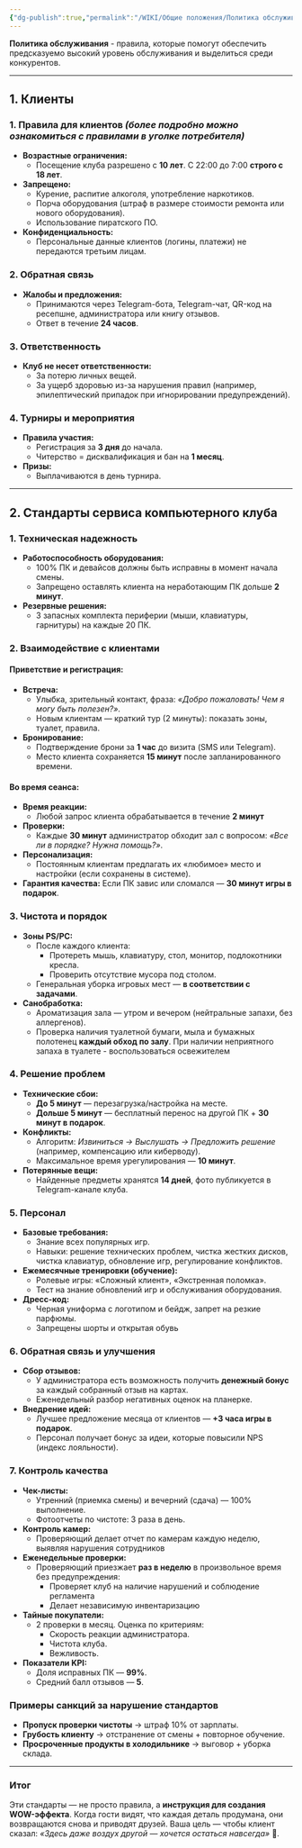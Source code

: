 ```yaml
---
{"dg-publish":true,"permalink":"/WIKI/Общие положения/Политика обслуживания ?/"}
---
```


**Политика обслуживания** - правила, которые помогут обеспечить предсказуемо высокий уровень обслуживания и выделиться среди конкурентов.
___

## **1. Клиенты** 
### **1. Правила для клиентов** *(более подробно можно ознакомиться с правилами в уголке потребителя)*
- **Возрастные ограничения:**
    - Посещение клуба разрешено с **10 лет**. С 22:00 до 7:00 **строго с 18 лет**.
- **Запрещено:**
    - Курение, распитие алкоголя, употребление наркотиков.
    - Порча оборудования (штраф в размере стоимости ремонта или нового оборудования).
    - Использование пиратского ПО.   
- **Конфиденциальность:**
    - Персональные данные клиентов (логины, платежи) не передаются третьим лицам.

### **2. Обратная связь**
- **Жалобы и предложения:**
    - Принимаются через Telegram-бота, Telegram-чат, QR-код на ресепшне, администратора или книгу отзывов.
    - Ответ в течение **24 часов**.

### **3. Ответственность**
- **Клуб не несет ответственности:**
    - За потерю личных вещей.
    - За ущерб здоровью из-за нарушения правил (например, эпилептический припадок при игнорировании предупреждений).

### **4. Турниры и мероприятия**
- **Правила участия:**
    - Регистрация за **3 дня** до начала.
    - Читерство = дисквалификация и бан на **1 месяц**.
- **Призы:**
    - Выплачиваются в день турнира.

---

## **2. Стандарты сервиса компьютерного клуба**  
### **1. Техническая надежность**  
- **Работоспособность оборудования:**  
  - 100% ПК и девайсов должны быть исправны в момент начала смены.  
  - Запрещено оставлять клиента на неработающим ПК дольше **2 минут**.  
- **Резервные решения:**  
  - 3 запасных комплекта периферии (мыши, клавиатуры, гарнитуры) на каждые 20 ПК.  

### **2. Взаимодействие с клиентами**  
#### **Приветствие и регистрация:**  
- **Встреча:**  
  - Улыбка, зрительный контакт, фраза: *«Добро пожаловать! Чем я могу быть полезен?»*.  
  - Новым клиентам — краткий тур (2 минуты): показать зоны, туалет, правила.  
- **Бронирование:**  
  - Подтверждение брони за **1 час** до визита (SMS или Telegram).  
  - Место клиента сохраняется **15 минут** после запланированного времени.

#### **Во время сеанса:**  
- **Время реакции:** 
  - Любой запрос клиента обрабатывается в течение **2 минут**
- **Проверки:**  
  - Каждые **30 минут** администратор обходит зал с вопросом: *«Все ли в порядке? Нужна помощь?»*.  
- **Персонализация:**  
  - Постоянным клиентам предлагать их «любимое» место и настройки (если сохранены в системе).
 - **Гарантия качества:** Если ПК завис или сломался — **30 минут игры в подарок**.

### **3. Чистота и порядок**  
- **Зоны PS/PC:**  
  - После каждого клиента:  
    - Протереть мышь, клавиатуру, стол, монитор, подлокотники кресла.  
    - Проверить отсутствие мусора под столом.  
  - Генеральная уборка игровых мест — **в соответствии с задачами**.  
- **Санобработка:**  
  - Ароматизация зала — утром и вечером (нейтральные запахи, без аллергенов).
  - Проверка наличия туалетной бумаги, мыла и бумажных полотенец **каждый обход по залу**. При наличии неприятного запаха в туалете - воспользоваться освежителем

### **4. Решение проблем**  
- **Технические сбои:**  
  - **До 5 минут** — перезагрузка/настройка на месте.  
  - **Дольше 5 минут** — бесплатный перенос на другой ПК + **30 минут в подарок**.  
- **Конфликты:**  
  - Алгоритм: *Извиниться → Выслушать → Предложить решение* (например, компенсацию или киберводу).  
  - Максимальное время урегулирования — **10 минут**.  
- **Потерянные вещи:**  
  - Найденные предметы хранятся **14 дней**, фото публикуется в Telegram-канале клуба.

### **5. Персонал**  
- **Базовые требования:**  
  - Знание всех популярных игр.  
  - Навыки: решение технических проблем, чистка жестких дисков, чистка клавиатур, обновление игр, регулирование конфликтов.
- **Ежемесячные тренировки (обучение):**  
  - Ролевые игры: «Сложный клиент», «Экстренная поломка».  
  - Тест на знание обновлений игр и обслуживания оборудования. 
- **Дресс-код:**  
  - Черная униформа с логотипом и бейдж, запрет на резкие парфюмы.
  - Запрещены шорты и открытая обувь

### **6. Обратная связь и улучшения**  
- **Сбор отзывов:**  
  - У администратора есть возможность получить **денежный бонус** за каждый собранный отзыв на картах. 
  - Еженедельный разбор негативных оценок на планерке.  
- **Внедрение идей:**  
  - Лучшее предложение месяца от клиентов — **+3 часа игры в подарок**.  
  - Персонал получает бонус за идеи, которые повысили NPS (индекс лояльности).

### **7. Контроль качества**  
- **Чек-листы:**  
  - Утренний (приемка смены) и вечерний (сдача) — 100% выполнение.  
  - Фотоотчеты по чистоте: 3 раза в день.  
- **Контроль камер:**
	- Проверяющий делает отчет по камерам каждую неделю, выявляя нарушения сотрудников
- **Еженедельные проверки:**
	- Проверяющий приезжает **раз в неделю** в произвольное время без предупреждения:
	  - Проверяет клуб на наличие нарушений и соблюдение регламента
	  - Делает независимую инвентаризацию
- **Тайные покупатели:**  
  - 2 проверки в месяц. Оценка по критериям:  
    - Скорость реакции администратора.  
    - Чистота клуба.  
    - Вежливость. 
- **Показатели KPI:**  
  - Доля исправных ПК — **99%**.  
  - Средний балл отзывов — **5**.  

### **Примеры санкций за нарушение стандартов**  
- **Пропуск проверки чистоты** → штраф 10% от зарплаты.  
- **Грубость клиенту** → отстранение от смены + повторное обучение.  
- **Просроченные продукты в холодильнике** → выговор + уборка склада.

---

### **Итог**  
Эти стандарты — не просто правила, а **инструкция для создания WOW-эффекта**. Когда гости видят, что каждая деталь продумана, они возвращаются снова и приводят друзей. Ваша цель — чтобы клиент сказал: *«Здесь даже воздух другой — хочется остаться навсегда»* 🚀.